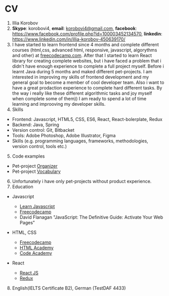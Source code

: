 # CV

1. Illia Korobov
2. **Skype**: korobovi4, **email**: korobovi4@gmail.com, **facebook**: https://www.facebook.com/profile.php?id=100003452134570, **linkedin**: https://www.linkedin.com/in/illia-korobov-450639170/
3. I have started to learn frontend since 4 months and complete different courses (html,css, advanced html, responsive, javascript, algorythms and other) at [freecodecamp.com](https://learn.freecodecamp.org). After that I started to learn React library for creating complete websites, but i have faced a problem that i didn't have enough experience to complete a full project myself. Before i learnt Java during 5 months and maked different pet-projects. I am interested in improving my skills of frontend development and my general goal to become a member of cool developer team. Also i want to have a great prodaction experience to complete hard different tasks. By the way i really like these different algorithmic tasks and joy myself when complete some of them)) I am ready to spend a lot of time learning and improoving my developer skills.
4. Skills

- Frontend: Javascript, HTML5, CSS, ES6, React, React-bolerplate, Redux
- Backend: Java, Spring
- Version control: Git, Bitbacket
- Tools: Adobe Photoshop, Adobe Illustrator, Figma
- Skills (e.g. programming languages, frameworks, methodologies, version control, tools etc.)

5. Code examples

- Pet-project [Organizer](https://github.com/OneGoodReas0n/organizer-front)
- Pet-project [Vocabulary](https://github.com/OneGoodReas0n/WorterBuch)

6. Unfortunately i have only pet-projects without product experience.
7. Education

- Javascript

  - [Learn Javascript](https://learn.javascript.ru/)
  - [Freecodecamp](https://learn.freecodecamp.org/)
  - David Flanagan "JavaScript: The Definitive Guide: Activate Your Web Pages"

- HTML, CSS

  - [Freecodecamp](https://learn.freecodecamp.org/)
  - [HTML Academy](https://htmlacademy.ru/)
  - [Code Academy](https://www.codecademy.com)

- React
  - [React JS](https://reactjs.org/)
  - [Redux](https://redux.js.org/)

8. English(IELTS Certificate B2), German (TestDAF 4433)

